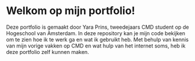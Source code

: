 # Welkom op mijn portfolio!

Deze portfolio is gemaakt door Yara Prins, tweedejaars CMD student op de Hogeschool van Amsterdam.
In deze repository kan je mijn code bekijken om te zien hoe ik te werk ga en wat ik gebruikt heb.
Met behulp van kennis van mijn vorige vakken op CMD en wat hulp van het internet soms, heb ik deze portfolio zelf kunnen maken.


